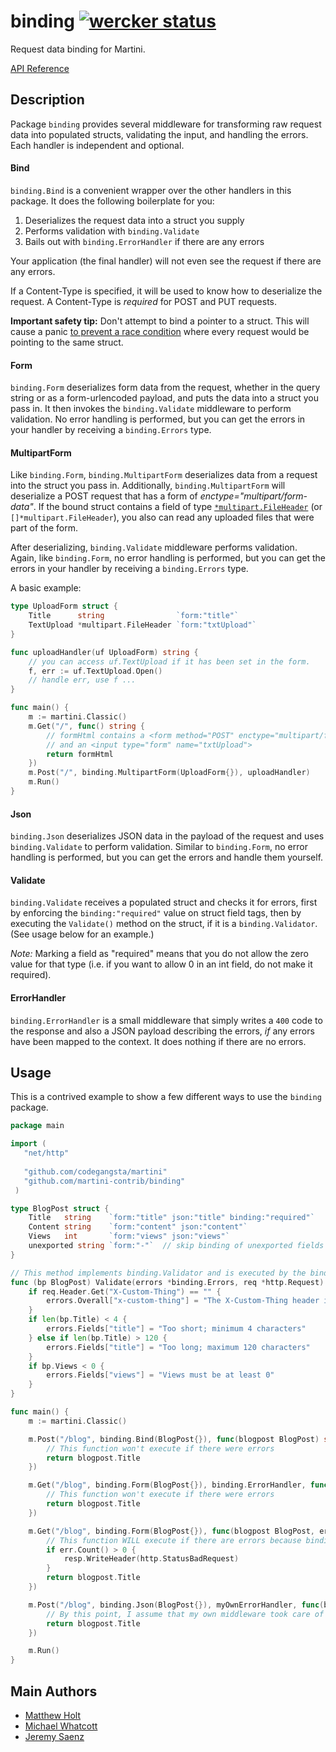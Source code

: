 # binding [![wercker status](https://app.wercker.com/status/f00480949f8a4e4130557f802c5b5b6b "wercker status")](https://app.wercker.com/project/bykey/f00480949f8a4e4130557f802c5b5b6b)

Request data binding for Martini.

[API Reference](http://godoc.org/github.com/martini-contrib/binding)



## Description

Package `binding` provides several middleware for transforming raw request data into populated structs, validating the input, and handling the errors. Each handler is independent and optional.



#### Bind

`binding.Bind` is a convenient wrapper over the other handlers in this package. It does the following boilerplate for you:

1. Deserializes the request data into a struct you supply
2. Performs validation with `binding.Validate`
3. Bails out with `binding.ErrorHandler` if there are any errors

Your application (the final handler) will not even see the request if there are any errors.

If a Content-Type is specified, it will be used to know how to deserialize the request. A Content-Type is *required* for POST and PUT requests.

**Important safety tip:** Don't attempt to bind a pointer to a struct. This will cause a panic [to prevent a race condition](https://github.com/codegangsta/martini-contrib/pull/34#issuecomment-29683659) where every request would be pointing to the same struct.



#### Form

`binding.Form` deserializes form data from the request, whether in the query string or as a form-urlencoded payload, and puts the data into a struct you pass in. It then invokes the `binding.Validate` middleware to perform validation. No error handling is performed, but you can get the errors in your handler by receiving a `binding.Errors` type.



#### MultipartForm

Like `binding.Form`, `binding.MultipartForm` deserializes data from a request into the struct you pass in. Additionally, `binding.MultipartForm` will deserialize a POST request that has a form of *enctype="multipart/form-data"*. If the bound struct contains a field of type [`*multipart.FileHeader`](http://golang.org/pkg/mime/multipart/#FileHeader) (or `[]*multipart.FileHeader`), you also can read any uploaded files that were part of the form.

After deserializing, `binding.Validate` middleware performs validation. Again, like `binding.Form`, no error handling is performed, but you can get the errors in your handler by receiving a `binding.Errors` type.

A basic example:

```go
type UploadForm struct {
	Title      string                `form:"title"`
	TextUpload *multipart.FileHeader `form:"txtUpload"`
}

func uploadHandler(uf UploadForm) string {
	// you can access uf.TextUpload if it has been set in the form.
	f, err := uf.TextUpload.Open()
	// handle err, use f ...
}

func main() {
	m := martini.Classic()
	m.Get("/", func() string {
		// formHtml contains a <form method="POST" enctype="multipart/form-data">
		// and an <input type="form" name="txtUpload">
		return formHtml  
	})
	m.Post("/", binding.MultipartForm(UploadForm{}), uploadHandler)
	m.Run()
}
```


#### Json

`binding.Json` deserializes JSON data in the payload of the request and uses `binding.Validate` to perform validation. Similar to `binding.Form`, no error handling is performed, but you can get the errors and handle them yourself.




#### Validate

`binding.Validate` receives a populated struct and checks it for errors, first by enforcing the `binding:"required"` value on struct field tags, then by executing the `Validate()` method on the struct, if it is a `binding.Validator`. (See usage below for an example.)

*Note:* Marking a field as "required" means that you do not allow the zero value for that type (i.e. if you want to allow 0 in an int field, do not make it required).



#### ErrorHandler

`binding.ErrorHandler` is a small middleware that simply writes a `400` code to the response and also a JSON payload describing the errors, *if* any errors have been mapped to the context. It does nothing if there are no errors.




## Usage

This is a contrived example to show a few different ways to use the `binding` package.

```go
package main

import (
   "net/http"
   
   "github.com/codegangsta/martini"
   "github.com/martini-contrib/binding"
 )

type BlogPost struct {
	Title   string    `form:"title" json:"title" binding:"required"`
	Content string    `form:"content" json:"content"`
	Views   int       `form:"views" json:"views"`
	unexported string `form:"-"`  // skip binding of unexported fields
}

// This method implements binding.Validator and is executed by the binding.Validate middleware
func (bp BlogPost) Validate(errors *binding.Errors, req *http.Request) {
	if req.Header.Get("X-Custom-Thing") == "" {
		errors.Overall["x-custom-thing"] = "The X-Custom-Thing header is required"
	}
	if len(bp.Title) < 4 {
		errors.Fields["title"] = "Too short; minimum 4 characters"
	} else if len(bp.Title) > 120 {
		errors.Fields["title"] = "Too long; maximum 120 characters"
	}
	if bp.Views < 0 {
		errors.Fields["views"] = "Views must be at least 0"
	}
}

func main() {
	m := martini.Classic()

	m.Post("/blog", binding.Bind(BlogPost{}), func(blogpost BlogPost) string {
		// This function won't execute if there were errors
		return blogpost.Title
	})

	m.Get("/blog", binding.Form(BlogPost{}), binding.ErrorHandler, func(blogpost BlogPost) string {
		// This function won't execute if there were errors
		return blogpost.Title
	})

	m.Get("/blog", binding.Form(BlogPost{}), func(blogpost BlogPost, err binding.Errors, resp http.ResponseWriter) string {
		// This function WILL execute if there are errors because binding.Form doesn't handle errors
		if err.Count() > 0 {
			resp.WriteHeader(http.StatusBadRequest)
		}
		return blogpost.Title
	})

	m.Post("/blog", binding.Json(BlogPost{}), myOwnErrorHandler, func(blogpost BlogPost) string {
		// By this point, I assume that my own middleware took care of any errors
		return blogpost.Title
	})

	m.Run()
}
```

## Main Authors
* [Matthew Holt](https://github.com/mholt)
* [Michael Whatcott](https://github.com/mdwhatcott)
* [Jeremy Saenz](https://github.com/codegangsta)
